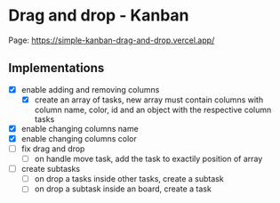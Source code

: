 # Drag and drop - Kanban
Page: https://simple-kanban-drag-and-drop.vercel.app/

## Implementations
  - [x] enable adding and removing columns
    - [x] create an array of tasks, new array must contain columns with column name, color, id and an object with the respective column tasks
  - [x] enable changing columns name
  - [x] enable changing columns color  
  - [ ] fix drag and drop
    - [ ] on handle move task, add the task to exactily position of array
  - [ ] create subtasks
    - [ ] on drop a tasks inside other tasks, create a subtask
    - [ ] on drop a subtask inside an board, create a task